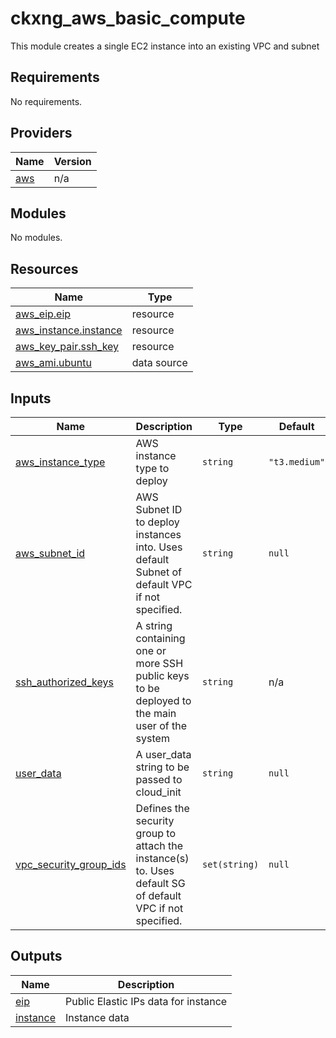 # ckxng_aws_basic_compute

This module creates a single EC2 instance into an existing VPC and subnet

<!-- BEGIN_TF_DOCS -->
## Requirements

No requirements.

## Providers

| Name | Version |
|------|---------|
| <a name="provider_aws"></a> [aws](#provider\_aws) | n/a |

## Modules

No modules.

## Resources

| Name | Type |
|------|------|
| [aws_eip.eip](https://registry.terraform.io/providers/hashicorp/aws/latest/docs/resources/eip) | resource |
| [aws_instance.instance](https://registry.terraform.io/providers/hashicorp/aws/latest/docs/resources/instance) | resource |
| [aws_key_pair.ssh_key](https://registry.terraform.io/providers/hashicorp/aws/latest/docs/resources/key_pair) | resource |
| [aws_ami.ubuntu](https://registry.terraform.io/providers/hashicorp/aws/latest/docs/data-sources/ami) | data source |

## Inputs

| Name | Description | Type | Default | Required |
|------|-------------|------|---------|:--------:|
| <a name="input_aws_instance_type"></a> [aws\_instance\_type](#input\_aws\_instance\_type) | AWS instance type to deploy | `string` | `"t3.medium"` | no |
| <a name="input_aws_subnet_id"></a> [aws\_subnet\_id](#input\_aws\_subnet\_id) | AWS Subnet ID to deploy instances into.  Uses default Subnet of default VPC if not specified. | `string` | `null` | no |
| <a name="input_ssh_authorized_keys"></a> [ssh\_authorized\_keys](#input\_ssh\_authorized\_keys) | A string containing one or more SSH public keys to be deployed to the main user of the system | `string` | n/a | yes |
| <a name="input_user_data"></a> [user\_data](#input\_user\_data) | A user\_data string to be passed to cloud\_init | `string` | `null` | no |
| <a name="input_vpc_security_group_ids"></a> [vpc\_security\_group\_ids](#input\_vpc\_security\_group\_ids) | Defines the security group to attach the instance(s) to.  Uses default SG of default VPC if not specified. | `set(string)` | `null` | no |

## Outputs

| Name | Description |
|------|-------------|
| <a name="output_eip"></a> [eip](#output\_eip) | Public Elastic IPs data for instance |
| <a name="output_instance"></a> [instance](#output\_instance) | Instance data |
<!-- END_TF_DOCS -->
